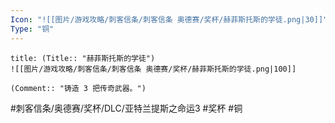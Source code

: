 ```yaml
---
Icon: "![[图片/游戏攻略/刺客信条/刺客信条 奥德赛/奖杯/赫菲斯托斯的学徒.png|30]]"
Type: "铜"
---
```

```ad-common-bronze-trophy
title: (Title:: "赫菲斯托斯的学徒")
![[图片/游戏攻略/刺客信条/刺客信条 奥德赛/奖杯/赫菲斯托斯的学徒.png|100]]

(Comment:: "铸造 3 把传奇武器。")
```

#刺客信条/奥德赛/奖杯/DLC/亚特兰提斯之命运3 #奖杯 #铜
